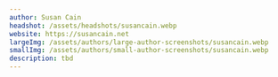 ```yaml
---
author: Susan Cain
headshot: /assets/headshots/susancain.webp
website: https://susancain.net
largeImg: /assets/authors/large-author-screenshots/susancain.webp
smallImg: /assets/authors/small-author-screenshots/susancain.webp
description: tbd
---
```


